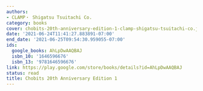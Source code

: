```yaml
---
authors:
- CLAMP・ Shigatsu Tsuitachi Co.
category: books
cover: chobits-20th-anniversary-edition-1-clamp-shigatsu-tsuitachi-co.jpg
date: '2021-06-24T11:41:27.883891-07:00'
end_date: '2021-06-25T09:54:30.959055-07:00'
ids:
  google_books: AhLpDwAAQBAJ
  isbn_10: '1646596676'
  isbn_13: '9781646596676'
link: https://play.google.com/store/books/details?id=AhLpDwAAQBAJ
status: read
title: Chobits 20th Anniversary Edition 1
---
```

